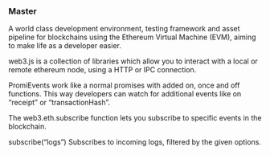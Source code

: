 ### Master

A world class development environment, testing framework and asset pipeline for blockchains
using the Ethereum Virtual Machine (EVM), aiming to make life as a developer easier.

web3.js is a collection of libraries which allow you to interact with a local or remote
ethereum node, using a HTTP or IPC connection.

PromiEvents work like a normal promises with added on, once and off functions.
This way developers can watch for additional events like on “receipt” or “transactionHash”.

The web3.eth.subscribe function lets you subscribe to specific events in the blockchain.

subscribe(“logs”)
Subscribes to incoming logs, filtered by the given options.
